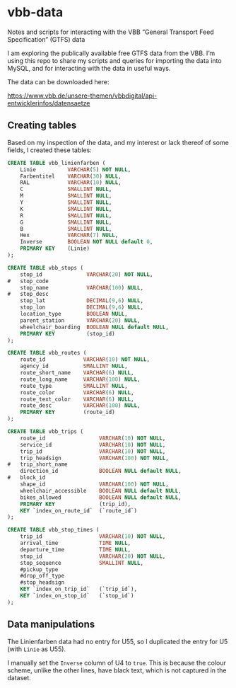 # vbb-data

Notes and scripts for interacting with the VBB “General Transport Feed Specification” (GTFS) data

I am exploring the publically available free GTFS data from the VBB. I’m using this repo to share my scripts and queries for importing the data into MySQL, and for interacting with the data in useful ways.

The data can be downloaded here:

https://www.vbb.de/unsere-themen/vbbdigital/api-entwicklerinfos/datensaetze

## Creating tables

Based on my inspection of the data, and my interest or lack thereof of some fields, I created these tables:

```sql
CREATE TABLE vbb_linienfarben (
	Linie          VARCHAR(5) NOT NULL,
	Farbentitel    VARCHAR(30) NULL,
	RAL            VARCHAR(10) NULL,
	C              SMALLINT NULL,
	M              SMALLINT NULL,
	Y              SMALLINT NULL,
	K              SMALLINT NULL,
	R              SMALLINT NULL,
	G              SMALLINT NULL,
	B              SMALLINT NULL,
	Hex            VARCHAR(7) NULL,
	Inverse        BOOLEAN NOT NULL default 0,
	PRIMARY KEY    (Linie)
);

CREATE TABLE vbb_stops (
	stop_id              VARCHAR(20) NOT NULL,
#	stop_code
	stop_name            VARCHAR(100) NULL,
#	stop_desc
	stop_lat             DECIMAL(9,6) NULL,
	stop_lon             DECIMAL(9,6) NULL,
	location_type        BOOLEAN NULL,
	parent_station       VARCHAR(20) NULL,
	wheelchair_boarding  BOOLEAN NULL default NULL,
	PRIMARY KEY          (stop_id)
);

CREATE TABLE vbb_routes (
	route_id            VARCHAR(10) NOT NULL,
	agency_id           SMALLINT NULL,
	route_short_name    VARCHAR(6) NULL,
	route_long_name     VARCHAR(100) NULL,
	route_type          SMALLINT NULL,
	route_color         VARCHAR(6) NULL,
	route_text_color    VARCHAR(6) NULL,
	route_desc          VARCHAR(100) NULL,
	PRIMARY KEY         (route_id)
);

CREATE TABLE vbb_trips (
	route_id                 VARCHAR(10) NOT NULL,
	service_id               VARCHAR(10) NOT NULL,
	trip_id                  VARCHAR(10) NOT NULL,
	trip_headsign            VARCHAR(100) NOT NULL,
#	trip_short_name
	direction_id             BOOLEAN NULL default NULL,
#	block_id
	shape_id                 VARCHAR(100) NOT NULL,
	wheelchair_accessible    BOOLEAN NULL default NULL,
	bikes_allowed            BOOLEAN NULL default NULL,
	PRIMARY KEY              (trip_id),
	KEY `index_on_route_id`  (`route_id`)
);

CREATE TABLE vbb_stop_times (
	trip_id                  VARCHAR(10) NOT NULL,
	arrival_time             TIME NULL,
	departure_time           TIME NULL,
	stop_id                  VARCHAR(20) NOT NULL,
	stop_sequence            SMALLINT NULL,
	#pickup_type
	#drop_off_type
	#stop_headsign
	KEY `index_on_trip_id`   (`trip_id`),
	KEY `index_on_stop_id`   (`stop_id`)
);
```

## Data manipulations

The Linienfarben data had no entry for U55, so I duplicated the entry for U5 (with `Linie` as U55).

I manually set the `Inverse` column of U4 to `true`. This is because the colour scheme, unlike the other lines, have black text, which is not captured in the dataset.
